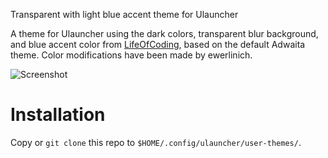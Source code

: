 Transparent with light blue accent theme for Ulauncher

A theme for Ulauncher using the dark colors, transparent blur background, and blue accent color from [LifeOfCoding](https://github.com/lifeofcoding),
based on the default Adwaita theme. Color modifications have been made by ewerlinich. 

![Screenshot](./screenshot.png?raw=true)

# Installation

Copy or `git clone` this repo to `$HOME/.config/ulauncher/user-themes/`.
